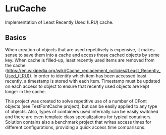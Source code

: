 # LruCache
Implementation of Least Recently Used (LRU) cache.

## Basics
When creation of objects that are used repetitively is expensive, it makes sense to save them into a cache and access those cached objects by some key. When cache is filled-up, least recently used items are removed from the cache (https://en.wikipedia.org/wiki/Cache_replacement_policies#Least_Recently_Used_(LRU)). In order to identify which item has been accessed least recently, a timestamp is stored with each item. Timestamp must be updated on each access to object to ensure that recently used objects are kept longer in the cache.

This project was created to solve repetitive use of a number of CFont objects (see TestFontCache project), but can be easily applied to any type of objects.
Also, types of containers used internally can be easily switched and there are even template class specializations for typical containers.
Solution contains also a benchmark project that writes access times for different configurations, providing a quick access time comparisons.

